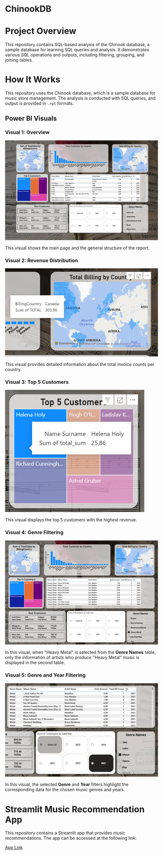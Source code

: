 # ChinookDB

# Project Overview
This repository contains SQL-based analysis of the Chinook database, a sample database for learning SQL queries and analysis. It demonstrates various SQL operations and outputs, including filtering, grouping, and joining tables.

# How It Works
This repository uses the Chinook database, which is a sample database for music store management. The analysis is conducted with SQL queries, and output is provided in `.rpt` formats.

## Power BI Visuals

### Visual 1: Overview
![Genel Bakış](images/main%20page.png)

This visual shows the main page and the general structure of the report.

### Visual 2: Revenue Distribution
![Gelir Dağılımı](images/Ekran%20görüntüsü%202025-01-23%20231041.png)

This visual provides detailed information about the total invoice counts per country.

### Visual 3: Top 5 Customers
![En İyi 5 Müşteri](images/Ekran%20görüntüsü%202025-01-23%20231114.png)

This visual displays the top 5 customers with the highest revenue.

### Visual 4: Genre Filtering
![Genre Filtreleme](images/2.png)

In this visual, when "Heavy Metal" is selected from the **Genre Names** table, only the information of artists who produce "Heavy Metal" music is displayed in the second table.

### Visual 5: Genre and Year Filtering
![Genre ve Yıl Filtrelemesi](images/Ekran%20görüntüsü%202025-01-23%20231216.png)

In this visual, the selected **Genre** and **Year** filters highlight the corresponding data for the chosen music genres and years.

# Streamlit Music Recommendation App

This repository contains a Streamlit app that provides music recommendations. The app can be accessed at the following link:

[App Link](https://chinookdb-cx9k9otd4gbsnbqgvh5y4g.streamlit.app/)




